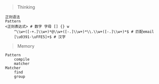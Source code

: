 > Thinking

```
正则语法
Pattern
<正则表达式> # 数字 字母 [] {} w
    ^\\w+([-+.]\\w+)*@\\w+([-.]\\w+)*\\.\\w+([-.]\\w+)*$ # 匹配email
    [\u0391-\uFFE5]+$ # 汉字
```

> Memory

```
Pattern
	compile
	matcher
Matcher
	find
	group
```

